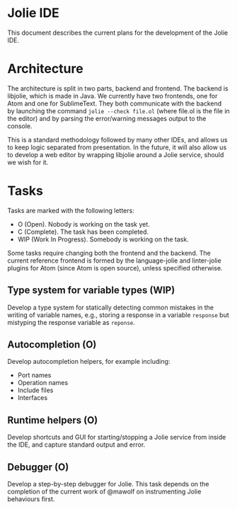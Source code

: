 # Jolie IDE

This document describes the current plans for the development of the Jolie IDE.


# Architecture

The architecture is split in two parts, backend and frontend. The backend is
libjolie, which is made in Java. We currently have two frontends, one for Atom
and one for SublimeText. They both communicate with the backend by launching the
command `jolie --check file.ol` (where file.ol is the file in the editor) and by
parsing the error/warning messages output to the console.

This is a standard methodology followed by many other IDEs, and allows us to
keep logic separated from presentation. In the future, it will also allow us to
develop a web editor by wrapping libjolie around a Jolie service, should we wish
for it.


# Tasks

Tasks are marked with the following letters:
- O (Open). Nobody is working on the task yet.
- C (Complete). The task has been completed.
- WIP (Work In Progress). Somebody is working on the task.

Some tasks require changing both the frontend and the backend. The current
reference frontend is formed by the language-jolie and linter-jolie plugins for
Atom (since Atom is open source), unless specified otherwise.

## Type system for variable types (WIP)

Develop a type system for statically detecting common mistakes in the writing
of variable names, e.g., storing a response in a variable `response` but mistyping
the response variable as `reponse`.

## Autocompletion (O)

Develop autocompletion helpers, for example including:
- Port names
- Operation names
- Include files
- Interfaces

## Runtime helpers (O)

Develop shortcuts and GUI for starting/stopping a Jolie service from inside the
IDE, and capture standard output and error.

## Debugger (O)

Develop a step-by-step debugger for Jolie. This task depends on the completion
of the current work of @mawolf on instrumenting Jolie behaviours first.
